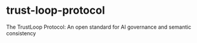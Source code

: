 # trust-loop-protocol
The TrustLoop Protocol: An open standard for AI governance and semantic consistency
